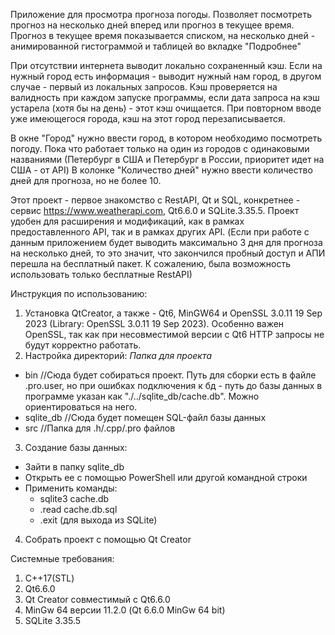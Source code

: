 Приложение для просмотра прогноза погоды.
Позволяет посмотреть прогноз на несколько дней вперед или прогноз в текущее время.
Прогноз в текущее время показывается списком, на несколько дней - анимированной гистограммой и таблицей во вкладке "Подробнее"

При отсутствии интернета выводит локально сохраненный кэш. Если на нужный город есть информация - выводит нужный нам город, в 
другом случае - первый из локальных запросов. Кэш проверяется на валидность при каждом запуске программы, если дата запроса на кэш устарела (хотя бы на день) -
этот кэш очищается. При повторном вводе уже имеющегося города, кэш на этот город перезаписывается.

В окне "Город" нужно ввести город, в котором необходимо посмотреть погоду. 
Пока что работает только на один из городов с одинаковыми названиями (Петербург в США и Петербург в России, приоритет идет на США - от API)
В колонке "Количество дней" нужно ввести количество дней для прогноза, но не более 10.

Этот проект - первое знакомство с RestAPI, Qt и SQL, конкретнее - cервис https://www.weatherapi.com, Qt6.6.0 и SQLite.3.35.5. Проект удобен для расширения и модификаций, 
как в рамках предоставленного API, так и в рамках других API. (Если при работе с данным приложением будет выводить максимально 3 дня для прогноза на несколько дней,
то это значит, что закончился пробный доступ и АПИ перешла на бесплатный пакет. К сожалению, была возможность использовать только бесплатные RestAPI)

Инструкция по использованию:
1) Установка QtCreator, а также - Qt6, MinGW64 и OpenSSL 3.0.11 19 Sep 2023 (Library: OpenSSL 3.0.11 19 Sep 2023).
Особенно важен OpenSSL, так как при несовместимой версии с Qt6 HTTP запросы не будут корректно работать.
2) Настройка директорий:
*Папка для проекта*
  - bin         //Сюда будет собираться проект. Путь для сборки есть в файле .pro.user, но при ошибках подключения к бд - путь до базы данных в программе указан как "./../sqlite_db/cache.db". Можно ориентироваться на него.
  - sqlite_db   //Сюда будет помещен SQL-файл базы данных
  - src         //Папка для .h/.cpp/.pro файлов
3) Создание базы данных:
- Зайти в папку sqlite_db
- Открыть ее с помощью PowerShell или другой командной строки
- Применить команды:
  - sqlite3 cache.db
  - .read cache.db.sql
  - .exit (для выхода из SQLite)
4) Собрать проект с помощью Qt Creator

Системные требования:
1) С++17(STL)
2) Qt6.6.0
3) Qt Creator совместимый с Qt6.6.0
4) MinGw 64 версии 11.2.0 (Qt 6.6.0 MinGw 64 bit)
5) SQLite 3.35.5
